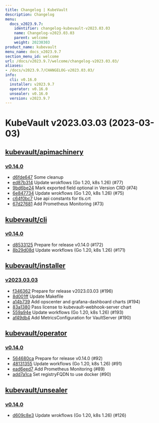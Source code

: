 ```yaml
---
title: Changelog | KubeVault
description: Changelog
menu:
  docs_v2023.9.7:
    identifier: changelog-kubevault-v2023.03.03
    name: Changelog-v2023.03.03
    parent: welcome
    weight: 20230303
product_name: kubevault
menu_name: docs_v2023.9.7
section_menu_id: welcome
url: /docs/v2023.9.7/welcome/changelog-v2023.03.03/
aliases:
- /docs/v2023.9.7/CHANGELOG-v2023.03.03/
info:
  cli: v0.16.0
  installer: v2023.9.7
  operator: v0.16.0
  unsealer: v0.16.0
  version: v2023.9.7
---
```


# KubeVault v2023.03.03 (2023-03-03)


## [kubevault/apimachinery](https://github.com/kubevault/apimachinery)

### [v0.14.0](https://github.com/kubevault/apimachinery/releases/tag/v0.14.0)

- [d6fde647](https://github.com/kubevault/apimachinery/commit/d6fde647) Some cleanup
- [ed87b314](https://github.com/kubevault/apimachinery/commit/ed87b314) Update wrokflows (Go 1.20, k8s 1.26) (#77)
- [9bd6be24](https://github.com/kubevault/apimachinery/commit/9bd6be24) Mark exported field optional in Version CRD (#74)
- [6e847734](https://github.com/kubevault/apimachinery/commit/6e847734) Update wrokflows (Go 1.20, k8s 1.26) (#75)
- [c64f0bc7](https://github.com/kubevault/apimachinery/commit/c64f0bc7) Use api constants for tls.crt
- [67d27681](https://github.com/kubevault/apimachinery/commit/67d27681) Add Prometheus Monitoring (#73)



## [kubevault/cli](https://github.com/kubevault/cli)

### [v0.14.0](https://github.com/kubevault/cli/releases/tag/v0.14.0)

- [d8533125](https://github.com/kubevault/cli/commit/d8533125) Prepare for release v0.14.0 (#172)
- [8b29d08d](https://github.com/kubevault/cli/commit/8b29d08d) Update workflows (Go 1.20, k8s 1.26) (#171)



## [kubevault/installer](https://github.com/kubevault/installer)

### [v2023.03.03](https://github.com/kubevault/installer/releases/tag/v2023.03.03)

- [f346362](https://github.com/kubevault/installer/commit/f346362) Prepare for release v2023.03.03 (#196)
- [8d001ff](https://github.com/kubevault/installer/commit/8d001ff) Update Makefile
- [a14b739](https://github.com/kubevault/installer/commit/a14b739) Add opscenter and grafana-dashboard charts (#194)
- [83a1380](https://github.com/kubevault/installer/commit/83a1380) Pass license to kubevault-webhook-server chart
- [559a94e](https://github.com/kubevault/installer/commit/559a94e) Update workflows (Go 1.20, k8s 1.26) (#193)
- [af49db4](https://github.com/kubevault/installer/commit/af49db4) Add MetricsConfiguration for VaultServer (#190)



## [kubevault/operator](https://github.com/kubevault/operator)

### [v0.14.0](https://github.com/kubevault/operator/releases/tag/v0.14.0)

- [564680ca](https://github.com/kubevault/operator/commit/564680ca) Prepare for release v0.14.0 (#92)
- [48131355](https://github.com/kubevault/operator/commit/48131355) Update workflows (Go 1.20, k8s 1.26) (#91)
- [ead6eed7](https://github.com/kubevault/operator/commit/ead6eed7) Add Prometheus Monitoring (#89)
- [add7a1ca](https://github.com/kubevault/operator/commit/add7a1ca) Set registryFQDN to use docker (#90)



## [kubevault/unsealer](https://github.com/kubevault/unsealer)

### [v0.14.0](https://github.com/kubevault/unsealer/releases/tag/v0.14.0)

- [d609c8e3](https://github.com/kubevault/unsealer/commit/d609c8e3) Update wrokflows (Go 1.20, k8s 1.26) (#126)




